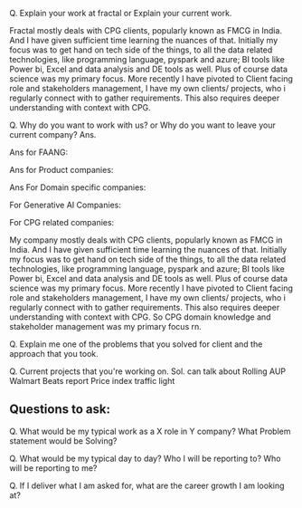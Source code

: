 
Q. Explain your work at fractal
or Explain your current work.

Fractal mostly deals with CPG clients, popularly known as FMCG in India. And I have given sufficient time learning the nuances of that. Initially my focus was to get hand on tech side of the things, to all the data related technologies, like programming language, pyspark and azure; BI tools like Power bi, Excel and data analysis and DE tools as well. Plus of course data science was my primary focus. More recently I have pivoted to Client facing role and stakeholders management, I have my own clients/ projects, who i regularly connect with to gather requirements. This also requires deeper understanding with context with CPG.


Q. Why do you want to work with us? or Why do you want to leave your current company?
Ans.

Ans for FAANG:

Ans for Product companies:

Ans For Domain specific companies:



For Generative AI Companies:

For CPG related companies:



My company mostly deals with CPG clients, popularly known as FMCG in India. And I have given sufficient time learning the nuances of that. Initially my focus was to get hand on tech side of the things, to all the data related technologies, like programming language, pyspark and azure; BI tools like Power bi, Excel and data analysis and DE tools as well. Plus of course data science was my primary focus. More recently I have pivoted to Client facing role and stakeholders management, I have my own clients/ projects, who i regularly connect with to gather requirements. This also requires deeper understanding with context with CPG. So CPG domain knowledge and stakeholder management was my primary focus rn.

Q. Explain me one of the problems that you solved for client and the approach that you took.


Q. Current projects that you're working on.
Sol. can talk about
Rolling AUP
Walmart Beats report
Price index traffic light






## Questions to ask:

Q. What would be my typical work as a X role in Y company? What Problem statement would be Solving?

Q. What would be my typical day to day? Who I will be reporting to? Who will be reporting to me?

Q. If I deliver what I am asked for, what are the career growth I am looking at?
